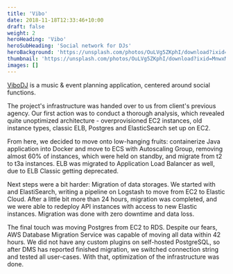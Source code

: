 ```yaml
---
title: 'Vibo'
date: 2018-11-18T12:33:46+10:00
draft: false
weight: 2
heroHeading: 'Vibo'
heroSubHeading: 'Social network for DJs'
heroBackground: 'https://unsplash.com/photos/OuLVg5ZKphI/download?ixid=MnwxMjA3fDB8MXxzZWFyY2h8M3x8ZGp8ZW58MHwwfHx8MTY3MTI4ODYzNg&force=true&w=1920'
thumbnail: 'https://unsplash.com/photos/OuLVg5ZKphI/download?ixid=MnwxMjA3fDB8MXxzZWFyY2h8M3x8ZGp8ZW58MHwwfHx8MTY3MTI4ODYzNg&force=true&w=640'
images: []
---
```


[ViboDJ](https://vibodj.com/) is a music & event planning application, centered around social functions.

The project's infrastructure was handed over to us from client's previous agency. Our first action was to conduct a thorough analysis, which revealed quite unoptimized architecture - overprovisioned EC2 instances, old instance types, classic ELB, Postgres and ElasticSearch set up on EC2.

From here, we decided to move onto low-hanging fruits: containerize Java application into Docker and move to ECS with Autoscaling Group, removing almost 60% of instances, which were held on standby, and migrate from t2 to t3a instances. ELB was migrated to Application Load Balancer as well, due to ELB Classic getting deprecated.

Next steps were a bit harder: Migration of data storages.
We started with and ElastiSearch, writing a pipeline on Logstash to move from EC2 to Elastic Cloud. After a little bit more than 24 hours, migration was completed, and we were able to redeploy API instances with access to new Elastic instances. Migration was done with zero downtime and data loss.

The final touch was moving Postgres from EC2 to RDS. Despite our fears, AWS Database Migration Service was capable of moving all data within 42 hours. We did not have any custom plugins on self-hosted PostgreSQL, so after DMS has reported finished migration, we switched connection string and tested all user-cases. With that, optimization of the infrastructure was done.